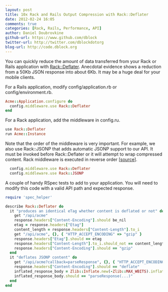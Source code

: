 ```yaml
---
layout: post
title: 10x Rack and Rails Output Compression with Rack::Deflater
date: 2012-02-24 16:05
comments: true
categories: [Rack, Rails, Performance, API]
author: Daniel Doubrovkine
github-url: https://www.github.com/dblock
twitter-url: http://twitter.com/dblockdotorg
blog-url: http://code.dblock.org
---
```

You can quickly reduce the amount of data transferred from your Rack or Rails application with [Rack::Deflater](https://github.com/rack/rack/blob/master/lib/rack/deflater.rb). Anecdotal evidence shows a reduction from a 50Kb JSON response into about 6Kb. It may be a huge deal for your mobile clients.

For a Rails application, modify config/application.rb or config/environment.rb.

``` ruby config/application.rb
Acme::Application.configure do
  config.middleware.use Rack::Deflater
end
```

For a Rack application, add the middleware in config.ru.

``` ruby config.ru
use Rack::Deflater
run Acme::Instance
```

<!-- more -->

Note that the order of the middleware is very important. For example, we also use Rack::JSONP that adds automatic JSONP support to our API. It must be invoked before Rack::Deflater or it will attempt to wrap compressed content. Rack middleware is executed in reverse order [[source](http://verboselogging.com/2010/01/20/proper-rack-middleware-ordering)].

``` ruby config/application.rb
  config.middleware.use Rack::Deflater
  config.middleware.use Rack::JSONP
```

A couple of handy RSpec tests to add to your application. You will need to modify this code with a valid API path and expected response.

``` ruby spec/api/rack_deflater_spec.rb
require 'spec_helper'

describe Rack::Deflater do
  it "produces an identical eTag whether content is deflated or not" do
    get "/api/acme"
    response.headers["Content-Encoding"].should be_nil
    etag = response.headers["Etag"]
    content_length = response.headers["Content-Length"].to_i
    get "/api/acme", {}, { "HTTP_ACCEPT_ENCODING" => "gzip" }
    response.headers["Etag"].should == etag
    response.headers["Content-Length"].to_i.should_not == content_length
    response.headers["Content-Encoding"].should == "gzip"
  end
  it "deflates JSONP content" do
    get "/api/acme?callback=parseResponse", {}, { "HTTP_ACCEPT_ENCODING" => "deflate" }
    response.headers["Content-Encoding"].should == "deflate"
    inflated_response_body = Zlib::Inflate.new(-Zlib::MAX_WBITS).inflate(response.body.to_s)
    inflated_response_body.should == "parseResponse(...)"
  end
end
```

